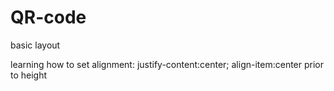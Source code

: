 # QR-code
 basic layout


learning how to set alignment:
   justify-content:center;
   align-item:center prior to height